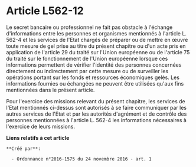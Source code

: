 # Article L562-12

Le secret bancaire ou professionnel ne fait pas obstacle à l'échange  d'informations entre les personnes et organismes
mentionnés à l'article  L. 562-4 et les services de l'Etat chargés de préparer ou de mettre en  œuvre toute mesure de gel
prise au titre du présent chapitre ou d'un  acte pris en application de l'article 29 du traité sur l'Union  européenne ou de
l'article 75 du traité sur le fonctionnement de l'Union  européenne lorsque ces informations permettent de vérifier
l'identité  des personnes concernées directement ou indirectement par cette mesure  ou de surveiller les opérations portant
sur les fonds et ressources  économiques gelés. Les informations fournies ou échangées ne peuvent  être utilisées qu'aux fins
mentionnées dans le présent article. 

Pour l'exercice des missions relevant du présent chapitre, les services  de l'Etat mentionnés ci-dessus sont autorisés à se
faire communiquer  par les autres services de l'Etat et par les autorités d'agrément et de  contrôle des personnes
mentionnées à l'article L. 562-4 les informations  nécessaires à l'exercice de leurs missions.

**Liens relatifs à cet article**

	**Créé par**:

	  - Ordonnance n°2016-1575 du 24 novembre 2016 - art. 1
